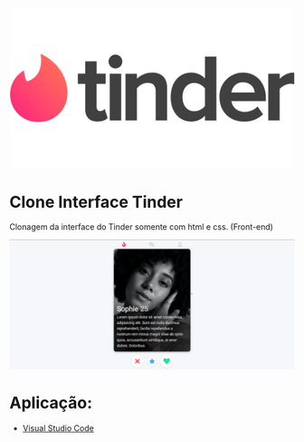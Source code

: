 <img src="/logo.png"/>

# Clone Interface Tinder 

Clonagem da interface do Tinder somente com html e css.
(Front-end)

<img src="/tinder.png"/>

# Aplicação:
* [Visual Studio Code](https://code.visualstudio.com/download) 

